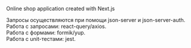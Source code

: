 Online shop application created with Next.js 

Запросы осуществляются при помощи json-server и json-server-auth.
<br>
Работа с запросами: react-query/axios.
<br>
Работа с формами: formik/yup.
<br>
Работа с unit-тестами: jest.
